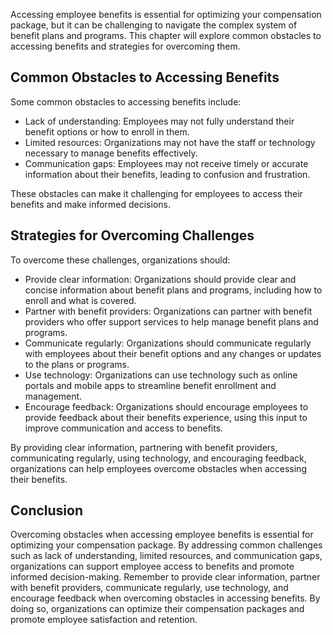 
Accessing employee benefits is essential for optimizing your compensation package, but it can be challenging to navigate the complex system of benefit plans and programs. This chapter will explore common obstacles to accessing benefits and strategies for overcoming them.

Common Obstacles to Accessing Benefits
--------------------------------------

Some common obstacles to accessing benefits include:

* Lack of understanding: Employees may not fully understand their benefit options or how to enroll in them.
* Limited resources: Organizations may not have the staff or technology necessary to manage benefits effectively.
* Communication gaps: Employees may not receive timely or accurate information about their benefits, leading to confusion and frustration.

These obstacles can make it challenging for employees to access their benefits and make informed decisions.

Strategies for Overcoming Challenges
------------------------------------

To overcome these challenges, organizations should:

* Provide clear information: Organizations should provide clear and concise information about benefit plans and programs, including how to enroll and what is covered.
* Partner with benefit providers: Organizations can partner with benefit providers who offer support services to help manage benefit plans and programs.
* Communicate regularly: Organizations should communicate regularly with employees about their benefit options and any changes or updates to the plans or programs.
* Use technology: Organizations can use technology such as online portals and mobile apps to streamline benefit enrollment and management.
* Encourage feedback: Organizations should encourage employees to provide feedback about their benefits experience, using this input to improve communication and access to benefits.

By providing clear information, partnering with benefit providers, communicating regularly, using technology, and encouraging feedback, organizations can help employees overcome obstacles when accessing their benefits.

Conclusion
----------

Overcoming obstacles when accessing employee benefits is essential for optimizing your compensation package. By addressing common challenges such as lack of understanding, limited resources, and communication gaps, organizations can support employee access to benefits and promote informed decision-making. Remember to provide clear information, partner with benefit providers, communicate regularly, use technology, and encourage feedback when overcoming obstacles in accessing benefits. By doing so, organizations can optimize their compensation packages and promote employee satisfaction and retention.

